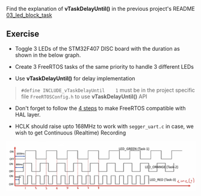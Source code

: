 Find the explanation of **vTaskDelayUntil()** in the previous project's README [03_led_block_task](https://github.com/noargs/ARM-cortex-m-FreeRTOS-stm32fx/tree/main/03_led_block_tasks#readme)     
    
		
		
		 
## Exercise   
     
* Toggle 3 LEDs of the STM32F407 DISC board with the duration as shown in the below graph.    
    
* Create 3 FreeRTOS tasks of the same priority to handle 3 different LEDs    
    
* Use **vTaskDelayUntil()** for delay implementation    
    
>	`#define INCLUDE_vTaskDelayUntil	1` must be in the project specific file `FreeRTOSConfig.h` to use **vTaskDelayUntil()** API   
   
* Don't forget to follow the [4 steps](https://github.com/noargs/ARM-cortex-m-FreeRTOS-stm32fx/tree/main/02_led_tasks#incorporating-freertos-with-hal-layer) to make FreeRTOS compatible with HAL layer.   
    
* HCLK should raise upto 168MHz to work with `segger_uart.c` in case, we wish to get Continuous (Realtime) Recording	  
		 
		 
<img src="images/exercise_4.png" alt="Exercise 4" title="Exercise 4">         
		 
     
		  	 						 		 
		     
		 
	
    
    
    
    
    
    
    
    
    
  
    
    
    
    
    
    
    
    

     
     

     
     

     
    
    